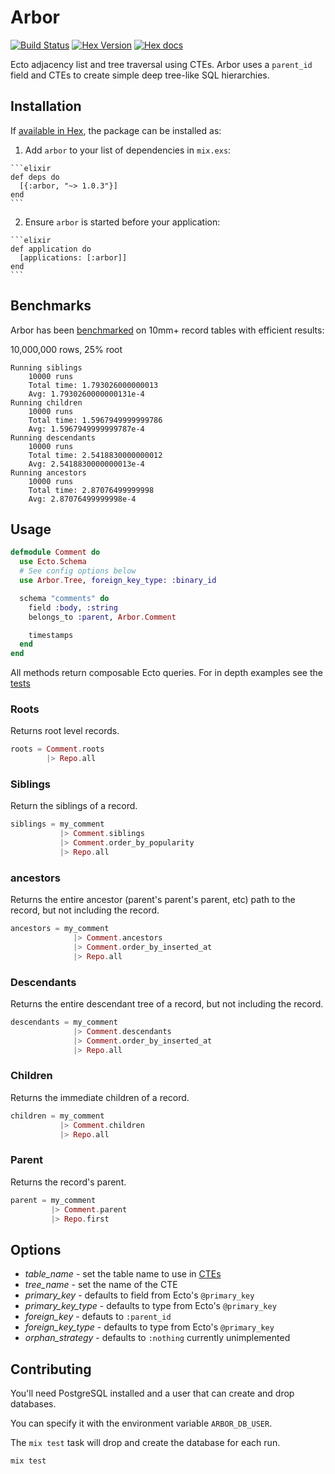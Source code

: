 # Arbor

[![Build Status](https://travis-ci.org/coryodaniel/arbor.svg)](https://travis-ci.org/coryodaniel/arbor)
[![Hex Version](http://img.shields.io/hexpm/v/arbor.svg?style=flat)](https://hex.pm/packages/arbor)
[![Hex docs](http://img.shields.io/badge/hex.pm-docs-green.svg?style=flat)](https://hexdocs.pm/arbor)

Ecto adjacency list and tree traversal using CTEs. Arbor uses a `parent_id` field
and CTEs to create simple deep tree-like SQL hierarchies.

## Installation

If [available in Hex](https://hex.pm/docs/publish), the package can be installed as:

  1. Add `arbor` to your list of dependencies in `mix.exs`:

    ```elixir
    def deps do
      [{:arbor, "~> 1.0.3"}]
    end
    ```

  2. Ensure `arbor` is started before your application:

    ```elixir
    def application do
      [applications: [:arbor]]
    end
    ```


## Benchmarks

Arbor has been [benchmarked](https://github.com/coryodaniel/arbor_bench) on 10mm+ record tables with efficient results:

10,000,000 rows, 25% root
```
Running siblings
	10000 runs
	Total time: 1.793026000000013
	Avg: 1.7930260000000131e-4
Running children
	10000 runs
	Total time: 1.5967949999999786
	Avg: 1.5967949999999787e-4
Running descendants
	10000 runs
	Total time: 2.5418830000000012
	Avg: 2.5418830000000013e-4
Running ancestors
	10000 runs
	Total time: 2.87076499999998
	Avg: 2.87076499999998e-4
```

## Usage

```elixir
defmodule Comment do
  use Ecto.Schema
  # See config options below
  use Arbor.Tree, foreign_key_type: :binary_id

  schema "comments" do
    field :body, :string
    belongs_to :parent, Arbor.Comment

    timestamps
  end  
end
```

All methods return composable Ecto queries. For in depth examples see the [tests](./test/arbor)

### Roots

Returns root level records.

```elixir
roots = Comment.roots
        |> Repo.all
```


### Siblings

Return the siblings of a record.

```elixir
siblings = my_comment
           |> Comment.siblings
           |> Comment.order_by_popularity
           |> Repo.all
```

### ancestors

Returns the entire ancestor (parent's parent's parent, etc) path to the record, but not including the record.

```elixir
ancestors = my_comment
              |> Comment.ancestors
              |> Comment.order_by_inserted_at
              |> Repo.all              
```


### Descendants

Returns the entire descendant tree of a record, but not including the record.

```elixir
descendants = my_comment
              |> Comment.descendants
              |> Comment.order_by_inserted_at
              |> Repo.all              
```

### Children

Returns the immediate children of a record.

```elixir
children = my_comment
           |> Comment.children
           |> Repo.all
```

### Parent

Returns the record's parent.

```elixir
parent = my_comment
         |> Comment.parent
         |> Repo.first
```

## Options

* *table_name* - set the table name to use in [CTEs](https://www.postgresql.org/docs/9.1/static/queries-with.html)
* *tree_name* - set the name of the CTE
* *primary_key* - defaults to field from Ecto's `@primary_key`
* *primary_key_type* - defaults to type from Ecto's `@primary_key`
* *foreign_key* - defauts to `:parent_id`
* *foreign_key_type* - defaults to type from Ecto's `@primary_key`
* *orphan_strategy* - defaults to `:nothing` currently unimplemented

## Contributing

You'll need PostgreSQL installed and a user that can create and drop databases.

You can specify it with the environment variable `ARBOR_DB_USER`.

The `mix test` task will drop and create the database for each run.

```elixir
mix test
```
